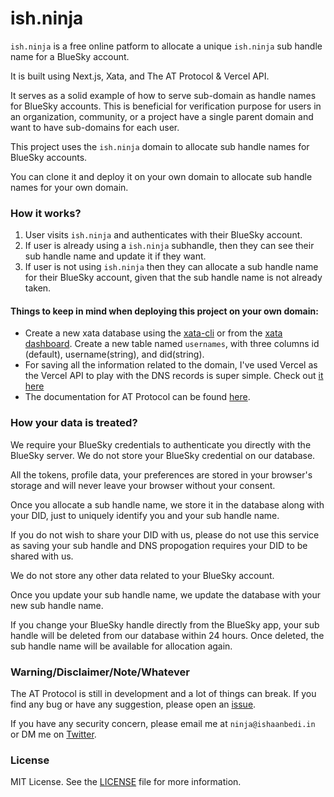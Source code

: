 # ish.ninja
`ish.ninja` is a free online patform to allocate a unique `ish.ninja` sub handle name for a BlueSky account.

It is built using Next.js, Xata, and The AT Protocol & Vercel API.

It serves as a solid example of how to serve sub-domain as handle names for BlueSky accounts. This is beneficial for verification purpose for users in an organization, community, or a project have a single parent domain and want to have sub-domains for each user.

This project uses the `ish.ninja` domain to allocate sub handle names for BlueSky accounts. 

You can clone it and deploy it on your own domain to allocate sub handle names for your own domain.

### How it works?

1. User visits `ish.ninja` and authenticates with their BlueSky account.
2. If user is already using a `ish.ninja` subhandle, then they can see their sub handle name and update it if they want.
3. If user is not using `ish.ninja` then they can allocate a sub handle name for their BlueSky account, given that the sub handle name is not already taken.


#### Things to keep in mind when deploying this project on your own domain:
- Create a new xata database using the [xata-cli](https://xata.io/docs/cli/installation) or from the [xata dashboard](https://app.xata.io/workspaces). Create a new table named `usernames`, with three columns id (default), username(string), and did(string). 
- For saving all the information related to the domain, I've used Vercel as the Vercel API to play with the DNS records is super simple. Check out [it here](https://vercel.com/docs/rest-api/endpoints#dns)
- The documentation for AT Protocol can be found [here](https://atproto.com/docs/). 

### How your data is treated?

We require your BlueSky credentials to authenticate you directly with the BlueSky server. We do not store your BlueSky credential on our database.

 All the tokens, profile data, your preferences are stored in your browser's storage and will never leave your browser without your consent.

Once you allocate a sub handle name, we store it in the database along with your DID, just to uniquely identify you and your sub handle name. 

If you do not wish to share your DID with us, please do not use this service as saving your sub handle and DNS propogation requires your DID to be shared with us.

We do not store any other data related to your BlueSky account.

Once you update your sub handle name, we update the database with your new sub handle name. 

If you change your BlueSky handle directly from the BlueSky app, your sub handle will be deleted from our database within 24 hours. Once deleted, the sub handle name will be available for allocation again.

### Warning/Disclaimer/Note/Whatever

The AT Protocol is still in development and a lot of things can break. If you find any bug or have any suggestion, please open an [issue](https://github.com/bluesky-social/atproto). 

If you have any security concern, please email me at `ninja@ishaanbedi.in` or DM me on [Twitter](https://twitter.com/ishnbedi).

### License

MIT License. See the [LICENSE](LICENSE) file for more information.